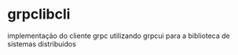 # grpclibcli
implementação do cliente grpc utilizando grpcui para a biblioteca de sistemas distribuidos
